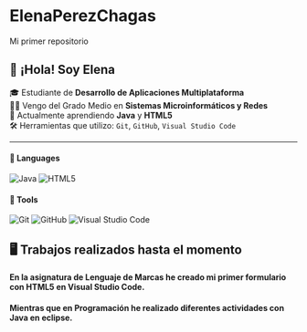 # ElenaPerezChagas
Mi primer repositorio

## 👋 ¡Hola! Soy Elena 

🎓 Estudiante de **Desarrollo de Aplicaciones Multiplataforma**  
🧑‍💻 Vengo del Grado Medio en **Sistemas Microinformáticos y Redes**  
🌱 Actualmente aprendiendo **Java** y **HTML5**  
🛠️ Herramientas que utilizo: `Git`, `GitHub`, `Visual Studio Code`

----------

#### 🔧 Languages

![Java](https://img.shields.io/badge/java-%23ED8B00.svg?style=for-the-badge&logo=openjdk&logoColor=white)
![HTML5](https://img.shields.io/badge/html5-%23E34F26.svg?style=for-the-badge&logo=html5&logoColor=white)

#### 🔧 Tools

![Git](https://img.shields.io/badge/git-%23F05033.svg?style=for-the-badge&logo=git&logoColor=white)
![GitHub](https://img.shields.io/badge/github-%23121011.svg?style=for-the-badge&logo=github&logoColor=white)
![Visual Studio Code](https://img.shields.io/badge/Visual%20Studio%20Code-0078d7.svg?style=for-the-badge&logo=visual-studio-code&logoColor=white)


## 🖥️ Trabajos realizados hasta el momento

#### En la asignatura de Lenguaje de Marcas he creado mi primer formulario con HTML5 en Visual Studio Code.
#### Mientras que en Programación he realizado diferentes actividades con Java en eclipse.

